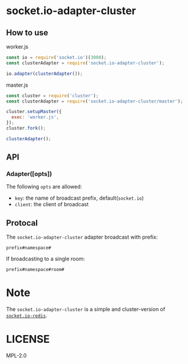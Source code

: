 # socket.io-adapter-cluster

## How to use

worker.js

``` js
const io = require('socket.io')(3000);
const clusterAdapter = require('socket.io-adapter-cluster');

io.adapter(clusterAdapter());
```

master.js

``` js
const cluster = require('cluster');
const clusterAdapter = require('socket.io-adapter-cluster/master');

cluster.setupMaster({
  exec: 'worker.js',
});
cluster.fork();

clusterAdapter();
```

## API

### Adapter([opts])

The following `opts` are allowed:

* `key`: the name of broadcast prefix, default(`socket.io`)
* `client`: the client of broadcast

## Protocal

The `socket.io-adapter-cluster` adapter broadcast with prefix:

```
prefix#namespace#
```

If broadcasting to a single room:

```
prefix#namespace#room#
```

# Note

The `socket.io-adapter-cluster` is a simple and cluster-version of [`socket.io-redis`](https://github.com/socketio/socket.io-redis).

# LICENSE

MPL-2.0